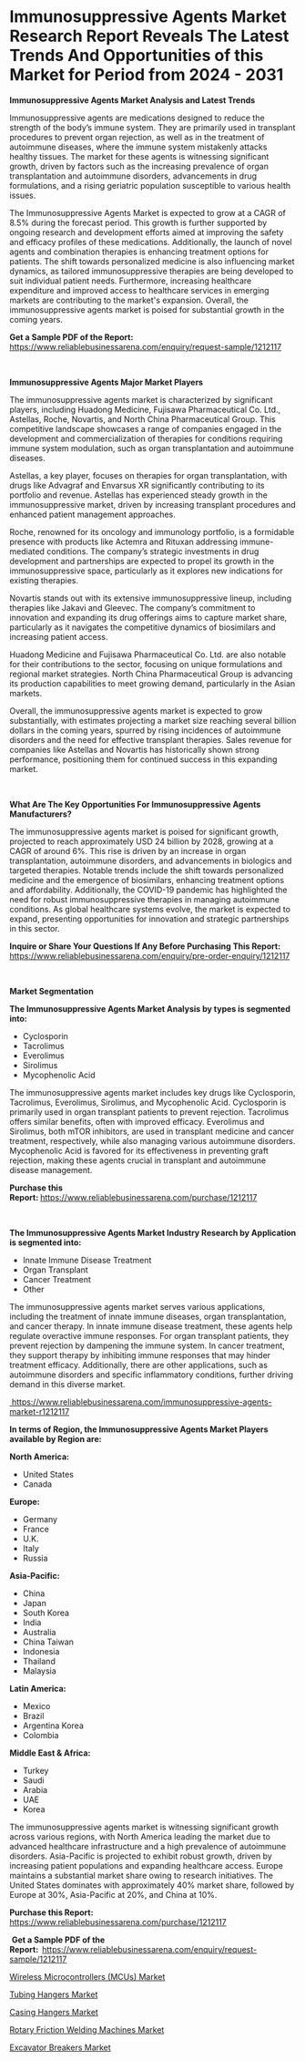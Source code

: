 <p><h1>Immunosuppressive Agents Market Research Report Reveals The Latest Trends And Opportunities of this Market for Period from 2024 - 2031</h1></p><p><strong>Immunosuppressive Agents Market Analysis and Latest Trends</strong></p>
<p><p>Immunosuppressive agents are medications designed to reduce the strength of the body’s immune system. They are primarily used in transplant procedures to prevent organ rejection, as well as in the treatment of autoimmune diseases, where the immune system mistakenly attacks healthy tissues. The market for these agents is witnessing significant growth, driven by factors such as the increasing prevalence of organ transplantation and autoimmune disorders, advancements in drug formulations, and a rising geriatric population susceptible to various health issues.</p><p>The Immunosuppressive Agents Market is expected to grow at a CAGR of 8.5% during the forecast period. This growth is further supported by ongoing research and development efforts aimed at improving the safety and efficacy profiles of these medications. Additionally, the launch of novel agents and combination therapies is enhancing treatment options for patients. The shift towards personalized medicine is also influencing market dynamics, as tailored immunosuppressive therapies are being developed to suit individual patient needs. Furthermore, increasing healthcare expenditure and improved access to healthcare services in emerging markets are contributing to the market's expansion. Overall, the immunosuppressive agents market is poised for substantial growth in the coming years.</p></p>
<p><strong>Get a Sample PDF of the Report:&nbsp;</strong> <a href="https://www.reliablebusinessarena.com/enquiry/request-sample/1212117?utm_campaign=1871&utm_medium=2&utm_source=Github&utm_content=ia&utm_term=17122024&utm_id=immunosuppressive-agents">https://www.reliablebusinessarena.com/enquiry/request-sample/1212117</a></p>
<p>&nbsp;</p>
<p><strong>Immunosuppressive Agents Major Market Players</strong></p>
<p><p>The immunosuppressive agents market is characterized by significant players, including Huadong Medicine, Fujisawa Pharmaceutical Co. Ltd., Astellas, Roche, Novartis, and North China Pharmaceutical Group. This competitive landscape showcases a range of companies engaged in the development and commercialization of therapies for conditions requiring immune system modulation, such as organ transplantation and autoimmune diseases.</p><p>Astellas, a key player, focuses on therapies for organ transplantation, with drugs like Advagraf and Envarsus XR significantly contributing to its portfolio and revenue. Astellas has experienced steady growth in the immunosuppressive market, driven by increasing transplant procedures and enhanced patient management approaches.</p><p>Roche, renowned for its oncology and immunology portfolio, is a formidable presence with products like Actemra and Rituxan addressing immune-mediated conditions. The company’s strategic investments in drug development and partnerships are expected to propel its growth in the immunosuppressive space, particularly as it explores new indications for existing therapies.</p><p>Novartis stands out with its extensive immunosuppressive lineup, including therapies like Jakavi and Gleevec. The company’s commitment to innovation and expanding its drug offerings aims to capture market share, particularly as it navigates the competitive dynamics of biosimilars and increasing patient access.</p><p>Huadong Medicine and Fujisawa Pharmaceutical Co. Ltd. are also notable for their contributions to the sector, focusing on unique formulations and regional market strategies. North China Pharmaceutical Group is advancing its production capabilities to meet growing demand, particularly in the Asian markets.</p><p>Overall, the immunosuppressive agents market is expected to grow substantially, with estimates projecting a market size reaching several billion dollars in the coming years, spurred by rising incidences of autoimmune disorders and the need for effective transplant therapies. Sales revenue for companies like Astellas and Novartis has historically shown strong performance, positioning them for continued success in this expanding market.</p></p>
<p>&nbsp;</p>
<p><strong>What Are The Key Opportunities For Immunosuppressive Agents Manufacturers?</strong></p>
<p><p>The immunosuppressive agents market is poised for significant growth, projected to reach approximately USD 24 billion by 2028, growing at a CAGR of around 6%. This rise is driven by an increase in organ transplantation, autoimmune disorders, and advancements in biologics and targeted therapies. Notable trends include the shift towards personalized medicine and the emergence of biosimilars, enhancing treatment options and affordability. Additionally, the COVID-19 pandemic has highlighted the need for robust immunosuppressive therapies in managing autoimmune conditions. As global healthcare systems evolve, the market is expected to expand, presenting opportunities for innovation and strategic partnerships in this sector.</p></p>
<p><strong>Inquire or Share Your Questions If Any Before Purchasing This Report:</strong> <a href="https://www.reliablebusinessarena.com/enquiry/pre-order-enquiry/1212117?utm_campaign=1871&utm_medium=2&utm_source=Github&utm_content=ia&utm_term=17122024&utm_id=immunosuppressive-agents">https://www.reliablebusinessarena.com/enquiry/pre-order-enquiry/1212117</a></p>
<p>&nbsp;</p>
<p><strong>Market Segmentation</strong></p>
<p><strong>The Immunosuppressive Agents Market Analysis by types is segmented into:</strong></p>
<p><ul><li>Cyclosporin</li><li>Tacrolimus</li><li>Everolimus</li><li>Sirolimus</li><li>Mycophenolic Acid</li></ul></p>
<p><p>The immunosuppressive agents market includes key drugs like Cyclosporin, Tacrolimus, Everolimus, Sirolimus, and Mycophenolic Acid. Cyclosporin is primarily used in organ transplant patients to prevent rejection. Tacrolimus offers similar benefits, often with improved efficacy. Everolimus and Sirolimus, both mTOR inhibitors, are used in transplant medicine and cancer treatment, respectively, while also managing various autoimmune disorders. Mycophenolic Acid is favored for its effectiveness in preventing graft rejection, making these agents crucial in transplant and autoimmune disease management.</p></p>
<p><strong>Purchase this Report:&nbsp;</strong><a href="https://www.reliablebusinessarena.com/purchase/1212117?utm_campaign=1871&utm_medium=2&utm_source=Github&utm_content=ia&utm_term=17122024&utm_id=immunosuppressive-agents">https://www.reliablebusinessarena.com/purchase/1212117</a></p>
<p>&nbsp;</p>
<p><strong>The Immunosuppressive Agents Market Industry Research by Application is segmented into:</strong></p>
<p><ul><li>Innate Immune Disease Treatment</li><li>Organ Transplant</li><li>Cancer Treatment</li><li>Other</li></ul></p>
<p><p>The immunosuppressive agents market serves various applications, including the treatment of innate immune diseases, organ transplantation, and cancer therapy. In innate immune disease treatment, these agents help regulate overactive immune responses. For organ transplant patients, they prevent rejection by dampening the immune system. In cancer treatment, they support therapy by inhibiting immune responses that may hinder treatment efficacy. Additionally, there are other applications, such as autoimmune disorders and specific inflammatory conditions, further driving demand in this diverse market.</p></p>
<p><a href="https://www.reliablebusinessarena.com/immunosuppressive-agents-market-r1212117?utm_campaign=1871&utm_medium=2&utm_source=Github&utm_content=ia&utm_term=17122024&utm_id=immunosuppressive-agents">&nbsp;https://www.reliablebusinessarena.com/immunosuppressive-agents-market-r1212117</a></p>
<p><strong>In terms of Region, the Immunosuppressive Agents Market Players available by Region are:</strong></p>
<p>
    <p> <strong> North America: </strong>
        <ul>
            <li>United States</li>
            <li>Canada</li>
        </ul>
        </p> 
    <p> <strong> Europe: </strong>
        <ul>
            <li>Germany</li>
            <li>France</li>
            <li>U.K.</li>
            <li>Italy</li>
            <li>Russia</li>
        </ul>
        </p> 
    <p> <strong> Asia-Pacific: </strong>
        <ul>
            <li>China</li>
            <li>Japan</li>
            <li>South Korea</li>
            <li>India</li>
            <li>Australia</li>
            <li>China Taiwan</li>
            <li>Indonesia</li>
            <li>Thailand</li>
            <li>Malaysia</li>
        </ul>
        </p> 
    <p> <strong> Latin America: </strong>
        <ul>
            <li>Mexico</li>
            <li>Brazil</li>
            <li>Argentina Korea</li>
            <li>Colombia</li>
        </ul>
        </p> 
    <p> <strong> Middle East & Africa: </strong>
        <ul>
            <li>Turkey</li>
            <li>Saudi</li>
            <li>Arabia</li>
            <li>UAE</li>
            <li>Korea</li>
        </ul>
    </p>
    </p>
<p><p>The immunosuppressive agents market is witnessing significant growth across various regions, with North America leading the market due to advanced healthcare infrastructure and a high prevalence of autoimmune disorders. Asia-Pacific is projected to exhibit robust growth, driven by increasing patient populations and expanding healthcare access. Europe maintains a substantial market share owing to research initiatives. The United States dominates with approximately 40% market share, followed by Europe at 30%, Asia-Pacific at 20%, and China at 10%.</p></p>
<p><strong>Purchase this Report: </strong><a href="https://www.reliablebusinessarena.com/purchase/1212117?utm_campaign=1871&utm_medium=2&utm_source=Github&utm_content=ia&utm_term=17122024&utm_id=immunosuppressive-agents">https://www.reliablebusinessarena.com/purchase/1212117</a></p>
<p>&nbsp;<strong>Get a Sample PDF of the Report:&nbsp;&nbsp;</strong><a href="https://www.reliablebusinessarena.com/enquiry/request-sample/1212117?utm_campaign=1871&utm_medium=2&utm_source=Github&utm_content=ia&utm_term=17122024&utm_id=immunosuppressive-agents">https://www.reliablebusinessarena.com/enquiry/request-sample/1212117</a></p>
<p><strong></strong></p>
<p><p><a href="https://github.com/marloy8/Market-Research-Report-List-6/blob/main/wireless-microcontrollers-mcus-market.md?utm_campaign=1871&utm_medium=2&utm_source=Github&utm_content=ia&utm_term=17122024&utm_id=immunosuppressive-agents">Wireless Microcontrollers (MCUs) Market</a></p><p><a href="https://www.linkedin.com/pulse/tubing-hangers-market-revolution-2024-2031-trends-shaping-q7gge?utm_campaign=1871&utm_medium=2&utm_source=Github&utm_content=ia&utm_term=17122024&utm_id=immunosuppressive-agents">Tubing Hangers Market</a></p><p><a href="https://www.linkedin.com/pulse/in-depth-analysis-casing-hangers-market-size-share-revenue-eo2zf?utm_campaign=1871&utm_medium=2&utm_source=Github&utm_content=ia&utm_term=17122024&utm_id=immunosuppressive-agents">Casing Hangers Market</a></p><p><a href="https://www.linkedin.com/pulse/rotary-friction-welding-machines-market-trend-analysis-reveals-luyte?utm_campaign=1871&utm_medium=2&utm_source=Github&utm_content=ia&utm_term=17122024&utm_id=immunosuppressive-agents">Rotary Friction Welding Machines Market</a></p><p><a href="https://www.linkedin.com/pulse/excavator-breakers-market-outlook-growth-trends-62-cagr-from-v60ye?utm_campaign=1871&utm_medium=2&utm_source=Github&utm_content=ia&utm_term=17122024&utm_id=immunosuppressive-agents">Excavator Breakers Market</a></p></p>